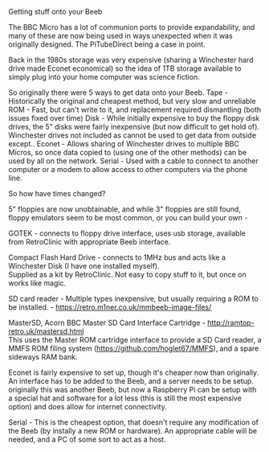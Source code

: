 Getting stuff onto your Beeb

The BBC Micro has a lot of communion ports to provide expandability, and many of these are now being used in ways unexpected when it was originally designed. The PiTubeDirect being a case in point.

Back in the 1980s storage was very expensive (sharing a Winchester hard drive made Econet economical) so the idea of 1TB storage available to simply plug into your home computer was science fiction.

So originally there were 5 ways to get data onto your Beeb.
Tape - Historically the original and cheapest method, but very slow and unreliable
ROM - Fast, but can't write to it, and replacement required dismantling (both issues fixed over time)
Disk - While initially expensive to buy the floppy disk drives, the 5" disks were fairly inexpensive (but now difficult to get hold of). Winchester drives not included as cannot be used to get data from outside except..
Econet - Allows sharing of Winchester drives to multiple BBC Micros, so once data copied to (using one of the other methods) can be used by all on the network.
Serial - Used with a cable to connect to another computer or a modem to allow access to other computers via the phone line.

So how have times changed?

5" floppies are now unobtainable, and while 3" floppies are still found, floppy emulators seem to be most common, or you can build your own -

GOTEK - connects to floppy drive interface, uses usb storage, available from RetroClinic with appropriate Beeb interface.

Compact Flash Hard Drive - connects to 1MHz bus and acts like a Winchester Disk (I have one installed myself). <br>
Supplied as a kit by RetroClinic. Not easy to copy stuff to it, but once on works like magic.

SD card reader - Multiple types inexpensive, but usually requiring a ROM to be installed. - https://retro.m1ner.co.uk/mmbeeb-image-files/

MasterSD, Acorn BBC Master SD Card Interface Cartridge - http://ramtop-retro.uk/mastersd.html<br>
This uses the Master ROM cartridge interface to provide a SD Card reader, a MMFS ROM filing system (https://github.com/hoglet67/MMFS), and a spare sideways RAM bank. 

Econet is fairly expensive to set up, though it's cheaper now than originally. An interface has to be added to the Beeb, and a server needs to be setup. originally this was another Beeb, but now a Raspberry Pi can be setup with a special hat and software for a lot less (this is still the most expensive option) and does allow for internet connectivity.

Serial - This is the cheapest option, that doesn't require any modification of the Beeb (by instally a new ROM or hardware). An appropriate cable will be needed, and a PC of some sort to act as a host.
